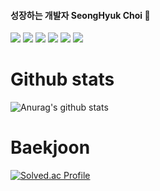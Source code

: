
<!--
**KR-AirDrop/KR-Airdrop** is a ✨ _special_ ✨ repository because its `README.md` (this file) appears on your GitHub profile.

Here are some ideas to get you started:

- 🔭 I’m currently working on ...
- 🌱 I’m currently learning ...
- 👯 I’m looking to collaborate on ...
- 🤔 I’m looking for help with ...
- 💬 Ask me about ...
- 📫 How to reach me: ...
- 😄 Pronouns: ...
- ⚡ Fun fact: ...
-->
#### 성장하는 개발자 SeongHyuk Choi 👋

<img src="https://img.shields.io/badge/HTML-lightgrey?style=flat-square&logo=HTML5&logoColor=white"/> <!-- HTML -->
<img src="https://img.shields.io/badge/CSS-blue?style=plastic&logo=CSS3&logoColor=white"/>
<img src="https://img.shields.io/badge/HTML-lightgrey?style=flat-square&logo=HTML5&logoColor=white"/>
<img src="https://img.shields.io/badge/HTML-lightgrey?style=flat-square&logo=HTML5&logoColor=white"/>
<img src="https://img.shields.io/badge/HTML-lightgrey?style=flat-square&logo=HTML5&logoColor=white"/>
<img src="https://img.shields.io/badge/HTML-lightgrey?style=flat-square&logo=HTML5&logoColor=white"/>



# Github stats
![Anurag's github stats](https://github-readme-stats.vercel.app/api?username=KR-Airdrop&theme=github_dark&show_icons=true)
	

# Baekjoon
[![Solved.ac Profile](http://mazassumnida.wtf/api/generate_badge?boj=choish4682)](https://solved.ac/choish4682)
